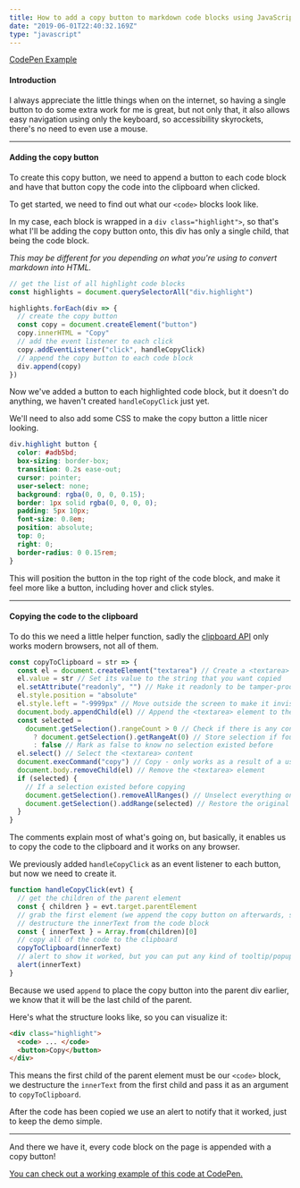 ```yaml
---
title: How to add a copy button to markdown code blocks using JavaScript
date: "2019-06-01T22:40:32.169Z"
type: "javascript"
---
```


[CodePen Example](https://codepen.io/GameboyAdvanceSP/pen/rEarBv?editors=0110)

#### Introduction

I always appreciate the little things when on the internet, so having a single button to do some extra work for me is great, but not only that, it also allows easy navigation using only the keyboard, so accessibility skyrockets, there's no need to even use a mouse.

---

#### Adding the copy button

To create this copy button, we need to append a button to each code block and have that button copy the code into the clipboard when clicked.

To get started, we need to find out what our `<code>` blocks look like.

In my case, each block is wrapped in a `div class="highlight">`, so that's what I'll be adding the copy button onto, this div has only a single child, that being the code block.

_This may be different for you depending on what you're using to convert markdown into HTML._

```javascript
// get the list of all highlight code blocks
const highlights = document.querySelectorAll("div.highlight")

highlights.forEach(div => {
  // create the copy button
  const copy = document.createElement("button")
  copy.innerHTML = "Copy"
  // add the event listener to each click
  copy.addEventListener("click", handleCopyClick)
  // append the copy button to each code block
  div.append(copy)
})
```

Now we've added a button to each highlighted code block, but it doesn't do anything, we haven't created `handleCopyClick` just yet.

We'll need to also add some CSS to make the copy button a little nicer looking.

```css
div.highlight button {
  color: #adb5bd;
  box-sizing: border-box;
  transition: 0.2s ease-out;
  cursor: pointer;
  user-select: none;
  background: rgba(0, 0, 0, 0.15);
  border: 1px solid rgba(0, 0, 0, 0);
  padding: 5px 10px;
  font-size: 0.8em;
  position: absolute;
  top: 0;
  right: 0;
  border-radius: 0 0.15rem;
}
```

This will position the button in the top right of the code block, and make it feel more like a button, including hover and click styles.

---

#### Copying the code to the clipboard

To do this we need a little helper function, sadly the [clipboard API](https://developer.mozilla.org/en-US/docs/Web/API/Clipboard_API) only works modern browsers, not all of them.

```javascript
const copyToClipboard = str => {
  const el = document.createElement("textarea") // Create a <textarea> element
  el.value = str // Set its value to the string that you want copied
  el.setAttribute("readonly", "") // Make it readonly to be tamper-proof
  el.style.position = "absolute"
  el.style.left = "-9999px" // Move outside the screen to make it invisible
  document.body.appendChild(el) // Append the <textarea> element to the HTML document
  const selected =
    document.getSelection().rangeCount > 0 // Check if there is any content selected previously
      ? document.getSelection().getRangeAt(0) // Store selection if found
      : false // Mark as false to know no selection existed before
  el.select() // Select the <textarea> content
  document.execCommand("copy") // Copy - only works as a result of a user action (e.g. click events)
  document.body.removeChild(el) // Remove the <textarea> element
  if (selected) {
    // If a selection existed before copying
    document.getSelection().removeAllRanges() // Unselect everything on the HTML document
    document.getSelection().addRange(selected) // Restore the original selection
  }
}
```

The comments explain most of what's going on, but basically, it enables us to copy the code to the clipboard and it works on any browser.

We previously added `handleCopyClick` as an event listener to each button, but now we need to create it.

```javascript
function handleCopyClick(evt) {
  // get the children of the parent element
  const { children } = evt.target.parentElement
  // grab the first element (we append the copy button on afterwards, so the first will be the code element)
  // destructure the innerText from the code block
  const { innerText } = Array.from(children)[0]
  // copy all of the code to the clipboard
  copyToClipboard(innerText)
  // alert to show it worked, but you can put any kind of tooltip/popup to notify it worked
  alert(innerText)
}
```

Because we used `append` to place the copy button into the parent div earlier, we know that it will be the last child of the parent.

Here's what the structure looks like, so you can visualize it:

```html
<div class="highlight">
  <code> ... </code>
  <button>Copy</button>
</div>
```

This means the first child of the parent element must be our `<code>` block, we destructure the `innerText` from the first child and pass it as an argument to `copyToClipboard`.

After the code has been copied we use an alert to notify that it worked, just to keep the demo simple.

---

And there we have it, every code block on the page is appended with a copy button!

[You can check out a working example of this code at CodePen.](https://codepen.io/GameboyAdvanceSP/pen/rEarBv?editors=0110)
